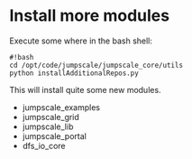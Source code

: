 Install more modules
====================

Execute some where in the bash shell:

~~~~ {.sourceCode .python}
#!bash
cd /opt/code/jumpscale/jumpscale_core/utils
python installAdditionalRepos.py
~~~~

This will install quite some new modules.

-   jumpscale\_examples
-   jumpscale\_grid
-   jumpscale\_lib
-   jumpscale\_portal
-   dfs\_io\_core

